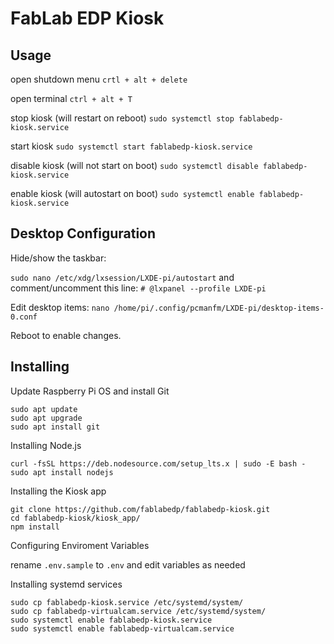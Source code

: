 # FabLab EDP Kiosk


## Usage

open shutdown menu
`crtl + alt + delete`

open terminal
`ctrl + alt + T`

stop kiosk (will restart on reboot)
`sudo systemctl stop fablabedp-kiosk.service`

start kiosk
`sudo systemctl start fablabedp-kiosk.service`

disable kiosk (will not start on boot)
`sudo systemctl disable fablabedp-kiosk.service`

enable kiosk (will autostart on boot)
`sudo systemctl enable fablabedp-kiosk.service`


## Desktop Configuration

Hide/show the taskbar:

`sudo nano /etc/xdg/lxsession/LXDE-pi/autostart`
and comment/uncomment this line:
`# @lxpanel --profile LXDE-pi`

Edit desktop items:
`nano /home/pi/.config/pcmanfm/LXDE-pi/desktop-items-0.conf`

Reboot to enable changes.


## Installing

Update Raspberry Pi OS and install Git

```
sudo apt update
sudo apt upgrade
sudo apt install git
```


Installing Node.js

```
curl -fsSL https://deb.nodesource.com/setup_lts.x | sudo -E bash -
sudo apt install nodejs
```


Installing the Kiosk app
```
git clone https://github.com/fablabedp/fablabedp-kiosk.git
cd fablabedp-kiosk/kiosk_app/
npm install

```

Configuring Enviroment Variables

rename `.env.sample` to `.env` and edit variables as needed


Installing systemd services

```
sudo cp fablabedp-kiosk.service /etc/systemd/system/
sudo cp fablabedp-virtualcam.service /etc/systemd/system/
sudo systemctl enable fablabedp-kiosk.service
sudo systemctl enable fablabedp-virtualcam.service
```
